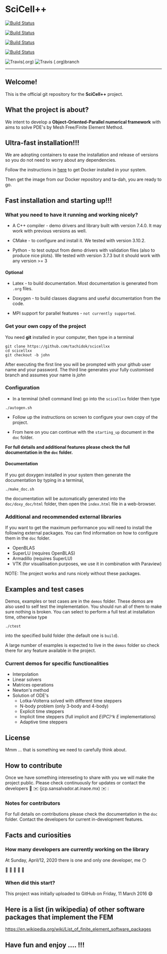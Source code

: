 # SciCell++

[![Build Status](https://travis-ci.org/tachidok/scicellxx.svg?branch=master)](https://img.shields.io/travis/tachidok/scicellxx?label=master)

[![Build Status](https://travis-ci.org/tachidok/scicellxx.svg?branch=julio)](https://img.shields.io/travis/tachidok/scicellxx/julio?label=julio)

[![Build Status](https://travis-ci.org/tachidok/scicellxx.svg?branch=master)](https://travis-ci.org/tachidok/scicellxx)

[![Build Status](https://travis-ci.org/tachidok/scicellxx.svg?branch=julio&label=julio)](https://travis-ci.org/tachidok/scicellxx)

![Travis(.org)](https://img.shields.io/travis/tachidok/chapchom?label=master)
![Travis (.org)branch](https://img.shields.io/travis/tachidok/chapchom/julio?label=julio)

---

## Welcome!
This is the official git repository for the **SciCell++** project.

## What the project is about?
We intent to develop a **Object-Oriented-Parallel numerical framework**
with aims to solve PDE's by Mesh Free/Finite Element Method.

## Ultra-fast installation!!!
We are adopting containers to ease the installation and release of
versions so you do not need to worry about any dependencies.

Follow the instructions in
[here](https://docs.docker.com/engine/install/) to get Docker
installed in your system.

Then get the image from our Docker repository and ta-dah, you are
ready to go.

## Fast installation and starting up!!!

### What you need to have it running and working nicely?
* A C++ compiler - demo drivers and library built with version
  7.4.0. It may work with previous versions as well.
  
* CMake - to configure and install it. We tested with version 3.10.2.

* Python - to test output from demo drivers with validation files
  (also to produce nice plots). We tested with version 3.7.3 but it
  should work with any version >= 3

#### Optional

* Latex - to build documentation. Most documentation is generated from
  `.org` files.

* Doxygen - to build classes diagrams and useful documentation from
  the code.

* MPI support for parallel features - `not currently supported`.

### Get your own copy of the project
You need **git** installed in your computer, then type in a terminal

```shell
git clone https://github.com/tachidok/scicellxx
cd scicellxx
git checkout -b john
```

After executing the first line you will be prompted with your github
user name and your password. The third line generates your fully
customised branch and assumes your name is _john_

### Configuration
* In a terminal (shell command line) go into the `scicellxx` folder
  then type

```shell
./autogen.sh
```

* Follow up the instructions on screen to configure your own copy of
the project.

* From here on you can continue with the `starting_up` document in the
`doc` folder.

**For full details and additional features please check the full
documentation in the `doc` folder.**

#### Documentation

If you got doxygen installed in your system then generate the
documentation by typing in a terminal,

```shell
./make_doc.sh
```

the documentation will be automatically generated into the
`doc/doxy_doc/html` folder, then open the `index.html` file in a
web-browser.

### Additional and recommended external libraries
If you want to get the maximum performance you will need to install
the following external packages. You can find information on how to
configure them in the `doc` folder.

* OpenBLAS
* SuperLU (requires OpenBLAS)
* Armadillo (requires SuperLU)
* VTK (for visuallisation purposes, we use it in combination with
  Paraview)
  
NOTE: The project works and runs nicely without these packages.

## Examples and test cases

Demos, examples or test cases are in the `demos` folder. These demos
are also used to self test the implementation. You should run all of
them to make sure nothing is broken. You can select to perform a full
test at installation time, otherwise type

```shell
./ctest
```
into the specified build folder (the default one is `build`).

A large number of examples is expected to live in the `demos` folder
so check there for any feature available in the project.

### Current demos for specific functionalities
* Interpolation
* Linear solvers
* Matrices operations
* Newton's method
* Solution of ODE's
  * Lotka-Volterra solved with different time steppers
  * N-body problem (only 3-body and 4-body)
  * Explicit time steppers
  * Implicit time steppers (full implicit and _E(PC)^k E_
    implementations)
  * Adaptive time steppers

## License

Mmm ... that is something we need to carefully think about.

## How to contribute

Once we have something intereseting to share with you we will  make the
project public. Please check continuously for updates or contact the
developers :construction: :envelope: (jcp.sansalvador.at.inaoe.mx) :envelope: :

### Notes for contributors
For full details on contributions please check the documentation in
the `doc` folder. Contact the developers for current in-development
features.

## Facts and curiosities

### How many developers are currently working on the library

At Sunday, April/12, 2020 there is one and only one developer, me
:no_mouth:

:construction: :construction: :construction: :construction: :construction:

### When did this start?
This project was initially uploaded to GitHub on Friday, 11 March 2016
:smile:

## Here is a list (in wikipedia) of other software packages that implement the FEM

https://en.wikipedia.org/wiki/List_of_finite_element_software_packages

## Have fun and enjoy .... !!!
